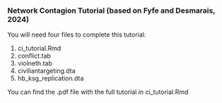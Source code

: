 ### Network Contagion Tutorial (based on Fyfe and Desmarais, 2024)

You will need four files to complete this tutorial:

1. ci_tutorial.Rmd
2. conflict.tab
3. violneth.tab
4. civiliantargeting.dta
5. hb_ksg_replication.dta

You can find the .pdf file with the full tutorial in ci_tutorial.Rmd
